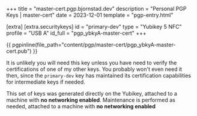 +++
title = "master-cert.pgp.bjornstad.dev"
description = "Personal PGP Keys | master-cert"
date = 2023-12-01
template = "pgp-entry.html"

[extra]
    [extra.securitykeys]
    id = "primary-dev"
    type = "Yubikey 5 NFC"
    profile = "USB A"
    id_full = "pgp_ybkyA-master-cert"
+++

{{ pgpinline(file_path="content/pgp/master-cert/pgp_ybkyA-master-cert.pub") }}

It is unlikely you will need this key unless you have need to verify the
certifications of one of my other keys. You probably won't even need it then,
since the `primary-dev` key has maintained its certification capabilities for
intermediate keys if needed.

This set of keys was generated directly on the Yubikey, attached to a machine
with **no networking enabled**. Maintenance is performed as needed, attached to
a machine with **no networking enabled**

